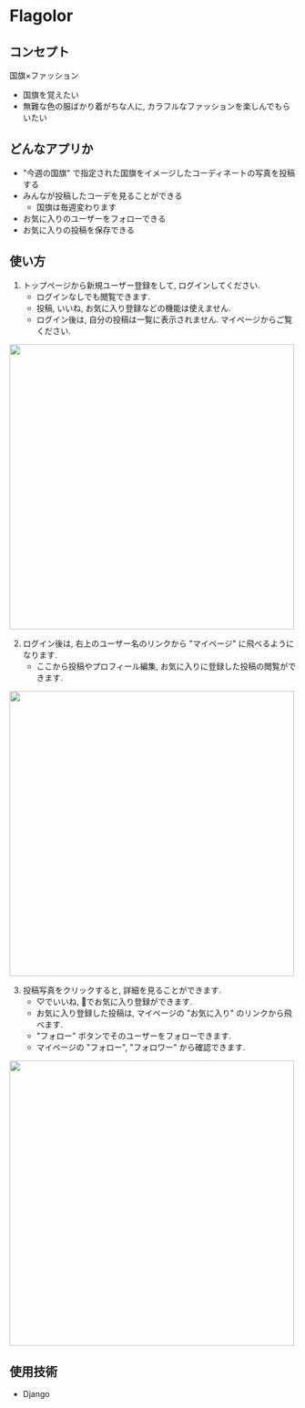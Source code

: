 # Flagolor
## コンセプト
国旗×ファッション<br>
* 国旗を覚えたい
* 無難な色の服ばかり着がちな人に, カラフルなファッションを楽しんでもらいたい

## どんなアプリか
* "今週の国旗" で指定された国旗をイメージしたコーディネートの写真を投稿する
* みんなが投稿したコーデを見ることができる
  * 国旗は毎週変わります
* お気に入りのユーザーをフォローできる
* お気に入りの投稿を保存できる


## 使い方
1. トップページから新規ユーザー登録をして, ログインしてください.
    * ログインなしでも閲覧できます.
    * 投稿, いいね, お気に入り登録などの機能は使えません.
    * ログイン後は, 自分の投稿は一覧に表示されません. マイページからご覧ください.

<img src="https://user-images.githubusercontent.com/76393580/167838161-8d32ffc7-4948-48d1-a5f3-2db15fc6c639.png" width="500px">

2. ログイン後は, 右上のユーザー名のリンクから "マイページ" に飛べるようになります.
    * ここから投稿やプロフィール編集, お気に入りに登録した投稿の閲覧ができます.

<img src="https://user-images.githubusercontent.com/76393580/167838877-595cf1ac-0d3c-49cb-828c-e50fe832e7fc.png" width="500px">

3. 投稿写真をクリックすると, 詳細を見ることができます.
    * ♡でいいね, 📁でお気に入り登録ができます.
    * お気に入り登録した投稿は, マイページの "お気に入り" のリンクから飛べます.
    * "フォロー" ボタンでそのユーザーをフォローできます.
    * マイページの "フォロー", "フォロワー" から確認できます.
<img src="https://user-images.githubusercontent.com/76393580/167839096-594fcc2f-49fe-4783-bc41-10c53ac3c87e.png" width="500px">


## 使用技術
* Django

